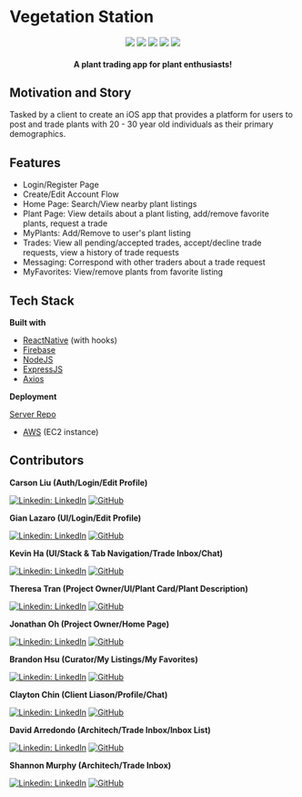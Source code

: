 # Vegetation Station

<div align="center" width="100%">
  <img src="https://img.shields.io/badge/react_native-%2320232a.svg?style=for-the-badge&logo=react&logoColor=%2361DAFB" />
  <img src="https://img.shields.io/badge/node.js-6DA55F?style=for-the-badge&logo=node.js&logoColor=white" />
  <img src="https://img.shields.io/badge/express.js-%23404d59.svg?style=for-the-badge&logo=express&logoColor=%2361DAFB" />
  <img src="https://img.shields.io/badge/firebase-%23039BE5.svg?style=for-the-badge&logo=firebase" />
  <img src="https://img.shields.io/badge/postgres-%23316192.svg?style=for-the-badge&logo=postgresql&logoColor=white" />
</div>

<h4 align="center">A plant trading app for plant enthusiasts!</h4>

## Motivation and Story
Tasked by a client to create an iOS app that provides a platform for users to post and trade plants with 20 - 30 year old individuals as their primary demographics.

## Features
- Login/Register Page
- Create/Edit Account Flow
- Home Page: Search/View nearby plant listings
- Plant Page: View details about a plant listing, add/remove favorite plants, request a trade
- MyPlants: Add/Remove to user's plant listing
- Trades: View all pending/accepted trades, accept/decline trade requests, view a history of trade requests
- Messaging: Correspond with other traders about a trade request
- MyFavorites: View/remove plants from favorite listing

## Tech Stack
**Built with**
- [ReactNative](https://reactnative.dev/) (with hooks)
- [Firebase](https://firebase.google.com/)
- [NodeJS](https://nodejs.org/en/)
- [ExpressJS](https://expressjs.com/)
- [Axios](https://axios-http.com/)

**Deployment**

<a href="https://github.com/Blue-Ocean-DBZ/VS_Server">Server Repo</a>
- [AWS](https://aws.amazon.com/) (EC2 instance)

## Contributors
**Carson Liu (Auth/Login/Edit Profile)**

[![Linkedin: LinkedIn](https://img.shields.io/badge/linkedin-%230077B5.svg?style=for-the-badge&logo=linkedin&logoColor=white&link=https://www.linkedin.com/in/caleb-kim0510/)](https://www.linkedin.com/in/jianquan-carson-liu/)
[![GitHub](https://img.shields.io/badge/github-%23121011.svg?style=for-the-badge&logo=github&logoColor=white&link=https://github.com/cariboukim)](https://github.com/carsonliu1) 

**Gian Lazaro (UI/Login/Edit Profile)**

[![Linkedin: LinkedIn](https://img.shields.io/badge/linkedin-%230077B5.svg?style=for-the-badge&logo=linkedin&logoColor=white&link=https://www.linkedin.com/in/caleb-kim0510/)](https://www.linkedin.com/in/gianlazaro/)
[![GitHub](https://img.shields.io/badge/github-%23121011.svg?style=for-the-badge&logo=github&logoColor=white&link=https://github.com/gianlazaro)](https://github.com/gianlazaro) 

**Kevin Ha (UI/Stack & Tab Navigation/Trade Inbox/Chat)**

[![Linkedin: LinkedIn](https://img.shields.io/badge/linkedin-%230077B5.svg?style=for-the-badge&logo=linkedin&logoColor=white&link=https://www.linkedin.com/in/caleb-kim0510/)](https://www.linkedin.com/in/kevincwha/)
[![GitHub](https://img.shields.io/badge/github-%23121011.svg?style=for-the-badge&logo=github&logoColor=white&link=https://github.com/cariboukim)](https://github.com/kevhaha)

**Theresa Tran (Project Owner/UI/Plant Card/Plant Description)**

[![Linkedin: LinkedIn](https://img.shields.io/badge/linkedin-%230077B5.svg?style=for-the-badge&logo=linkedin&logoColor=white&link=https://www.linkedin.com/in/caleb-kim0510/)](https://www.linkedin.com/in/theresatee/)
[![GitHub](https://img.shields.io/badge/github-%23121011.svg?style=for-the-badge&logo=github&logoColor=white&link=https://github.com/gianlazaro)](https://github.com/txtrax) 

**Jonathan Oh (Project Owner/Home Page)**

[![Linkedin: LinkedIn](https://img.shields.io/badge/linkedin-%230077B5.svg?style=for-the-badge&logo=linkedin&logoColor=white&link=https://www.linkedin.com/in/caleb-kim0510/)](https://www.linkedin.com/in/jonathan-oh823/)
[![GitHub](https://img.shields.io/badge/github-%23121011.svg?style=for-the-badge&logo=github&logoColor=white&link=https://github.com/gianlazaro)](https://github.com/ohjonoh-git)

**Brandon Hsu (Curator/My Listings/My Favorites)**

[![Linkedin: LinkedIn](https://img.shields.io/badge/linkedin-%230077B5.svg?style=for-the-badge&logo=linkedin&logoColor=white&link=https://www.linkedin.com/in/caleb-kim0510/)](https://www.linkedin.com/in/brandon-j-hsu/)
[![GitHub](https://img.shields.io/badge/github-%23121011.svg?style=for-the-badge&logo=github&logoColor=white&link=https://github.com/cariboukim)](https://github.com/akblal) 

**Clayton Chin (Client Liason/Profile/Chat)**

[![Linkedin: LinkedIn](https://img.shields.io/badge/linkedin-%230077B5.svg?style=for-the-badge&logo=linkedin&logoColor=white&link=https://www.linkedin.com/in/caleb-kim0510/)](https://www.linkedin.com/in/chinclayton/)
[![GitHub](https://img.shields.io/badge/github-%23121011.svg?style=for-the-badge&logo=github&logoColor=white&link=https://github.com/cariboukim)](https://github.com/mrdooby) 

**David Arredondo (Architech/Trade Inbox/Inbox List)**

[![Linkedin: LinkedIn](https://img.shields.io/badge/linkedin-%230077B5.svg?style=for-the-badge&logo=linkedin&logoColor=white&link=https://www.linkedin.com/in/caleb-kim0510/)](https://www.linkedin.com/in/davidcarredondo/)
[![GitHub](https://img.shields.io/badge/github-%23121011.svg?style=for-the-badge&logo=github&logoColor=white&link=https://github.com/gianlazaro)](https://github.com/dondo5252) 

**Shannon Murphy (Architech/Trade Inbox)**

[![Linkedin: LinkedIn](https://img.shields.io/badge/linkedin-%230077B5.svg?style=for-the-badge&logo=linkedin&logoColor=white&link=https://www.linkedin.com/in/caleb-kim0510/)](https://www.linkedin.com/in/shannonmurphy93/)
[![GitHub](https://img.shields.io/badge/github-%23121011.svg?style=for-the-badge&logo=github&logoColor=white&link=https://github.com/cariboukim)](https://github.com/Murphy1693) 


